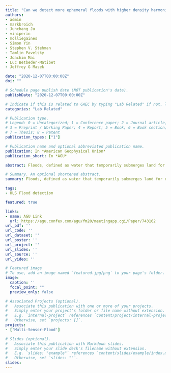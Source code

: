 ```yaml
---
title: "Can we detect more ephemeral floods with higher density harmonized Landsat 8/Sentinel 2 data compared to just one sensor?"
authors:
- admin
- markbroich
- Junchang Ju
- viniperin
- molliegaines
- Simon Yin
- Stephen V. Stehman 
- Tamlin Pavelsky
- Joachim Mai
- Luc Betbeder-Matibet
- Jeffrey G Masek

date: "2020-12-07T00:00:00Z"
doi: ""

# Schedule page publish date (NOT publication's date).
publishDate: "2020-12-07T00:00:00Z"

# Indicate if this is related to GAEC by typing "Lab Related" if not, leave blank
categories: "Lab Related"

# Publication type.
# Legend: 0 = Uncategorized; 1 = Conference paper; 2 = Journal article;
# 3 = Preprint / Working Paper; 4 = Report; 5 = Book; 6 = Book section;
# 7 = Thesis; 8 = Patent
publication_types: ["1"]

# Publication name and optional abbreviated publication name.
publication: In *American Geophysical Union*
publication_short: In *AGU*

abstract: Floods, defined as water that temporarily submerges land for over 72 hours or longer, are the largest natural hazard in terms of life loss and economic damage. Effective and immediate disaster response management can reduce the impact of floods but it requires near real-time information on flood occurrence, typically derived based on Earth Observation data. Several water-mapping efforts at large scale have used optical data, despite the fact that cloud cover compromises image time series. This is because systematically acquired optical data providing global coverage have been available for over 40 years. Previous work based on optical data used either high temporal but lower spatial resolution data (e.g. daily MODIS) or lower temporal resolution but higher spatial resolution data (e.g. Landsat). Both data sources have limitations as they may miss small floods/flood edges in the case of MODIS or ephemeral floods in the case of Landsat. With the launch of NASA’s Landsat-8 (L8) and two Sentinel-2 (S2) satellites by the European Space Agency, it is now feasible to acquire optical observations once every 3-4 days. To assess whether the increased temporal frequency of multi-sensor data improves our ability to detect surface water and flooding extent compared to a single sensor, we focused on Australia’s Murray-Darling Basin (MDB), a dynamic dryland basin that experiences ephemeral floods. We used NASA’s Harmonized Landsat/Sentinel-2 (HLS, https://hls.gsfc.nasa.gov/) Surface Reflectance Product, a seamless data set combining L8 and S2 observations, as input to machine learning-based mapping of surface water and flooding. We chose 2019 as the most recent year of full image record of HLS data, with all three sensors operating at full capacity. We show that large short-lived flooding events were detected only by HLS (the combined dataset) but have been entirely missed by L8 (see figure). We found that the area of water (permanent and flooding) identified with HLS was overall greater than that identified by L8. The year 2019 was Australia’s driest years on record. In 2019 there were extremely low river flows, reduced or depleted urban water supplies with several smaller towns running out of regular water supplies entirely, few flood events and drying wetlands. Despite the sparse occurrence of floods in 2019 in the MDB, HLS has been able to detect floods in cases when one sensor (L8) alone was not. The dense optical time series offered by the HLS data set is thus critical for capturing dynamic phenomena, such as ephemeral floods in dryland systems. This work also highlights the importance of existing harmonized data products such as HLS.

# Summary. An optional shortened abstract.
summary: Floods, defined as water that temporarily submerges land for over 72 hours or longer, are the largest natural hazard in terms of life loss and economic damage. Effective and immediate disaster response management can reduce the impact of floods but it requires near real-time information on flood occurrence, typically derived based on Earth Observation data.

tags:
- HLS Flood detection

featured: true

links:
- name: AGU Link
  url: https://agu.confex.com/agu/fm20/meetingapp.cgi/Paper/743162
url_pdf: ''
url_code: ''
url_dataset: ''
url_poster: ''
url_project: ''
url_slides: ''
url_source: ''
url_video: ''

# Featured image
# To use, add an image named `featured.jpg/png` to your page's folder. 
image:
  caption: ''
  focal_point: ""
  preview_only: false

# Associated Projects (optional).
#   Associate this publication with one or more of your projects.
#   Simply enter your project's folder or file name without extension.
#   E.g. `internal-project` references `content/project/internal-project/index.md`.
#   Otherwise, set `projects: []`.
projects:
- ['Multi-Sensor-Flood']

# Slides (optional).
#   Associate this publication with Markdown slides.
#   Simply enter your slide deck's filename without extension.
#   E.g. `slides: "example"` references `content/slides/example/index.md`.
#   Otherwise, set `slides: ""`.
slides:
---
```



